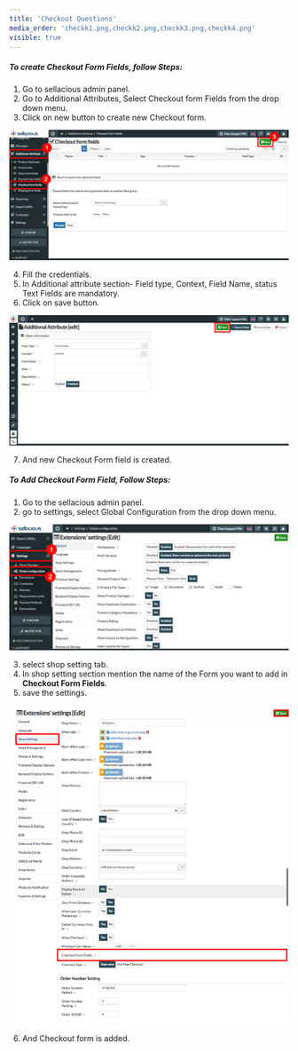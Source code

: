 ```yaml
---
title: 'Checkout Questions'
media_order: 'checkk1.png,checkk2.png,checkk3.png,checkk4.png'
visible: true
---
```


##### **To create Checkout Form Fields, follow Steps:**

1. Go to sellacious admin panel.
2. Go to Additional Attributes, Select Checkout form Fields from the drop down menu.
3. Click on new button to create new Checkout form.

![](checkk1.png)

4. Fill the credentials.
5. In Additional attribute section- Field type, Context, Field Name, status Text Fields are mandatory.
6. Click on save button.

![](checkk2.png)

7. And new Checkout Form field is created.


##### **To Add Checkout Form Field, Follow Steps:**

1. Go to the sellacious admin panel.
2. go to settings, select Global Configuration from the drop down menu.

![](checkk3.png)

3. select shop setting tab.
4. In shop setting section mention the name of the  Form you want to add in **Checkout Form Fields**.
5. save the settings.

![](checkk4.png)

6. And Checkout form is added.



